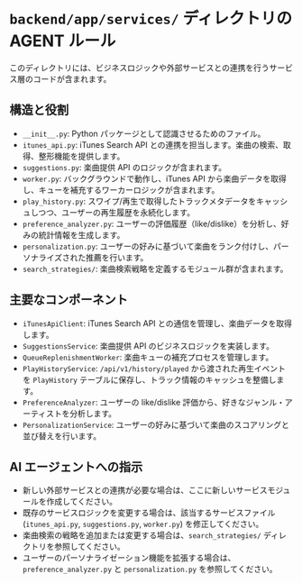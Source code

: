 # `backend/app/services/` ディレクトリの AGENT ルール

このディレクトリには、ビジネスロジックや外部サービスとの連携を行うサービス層のコードが含まれます。

## 構造と役割

- `__init__.py`: Python パッケージとして認識させるためのファイル。
- `itunes_api.py`: iTunes Search API との連携を担当します。楽曲の検索、取得、整形機能を提供します。
- `suggestions.py`: 楽曲提供 API のロジックが含まれます。
- `worker.py`: バックグラウンドで動作し、iTunes API から楽曲データを取得し、キューを補充するワーカーロジックが含まれます。
- `play_history.py`: スワイプ/再生で取得したトラックメタデータをキャッシュしつつ、ユーザーの再生履歴を永続化します。
- `preference_analyzer.py`: ユーザーの評価履歴（like/dislike）を分析し、好みの統計情報を生成します。
- `personalization.py`: ユーザーの好みに基づいて楽曲をランク付けし、パーソナライズされた推薦を行います。
- `search_strategies/`: 楽曲検索戦略を定義するモジュール群が含まれます。

## 主要なコンポーネント

- `iTunesApiClient`: iTunes Search API との通信を管理し、楽曲データを取得します。
- `SuggestionsService`: 楽曲提供 API のビジネスロジックを実装します。
- `QueueReplenishmentWorker`: 楽曲キューの補充プロセスを管理します。
- `PlayHistoryService`: `/api/v1/history/played` から渡された再生イベントを `PlayHistory` テーブルに保存し、トラック情報のキャッシュを整備します。
- `PreferenceAnalyzer`: ユーザーの like/dislike 評価から、好きなジャンル・アーティストを分析します。
- `PersonalizationService`: ユーザーの好みに基づいて楽曲のスコアリングと並び替えを行います。

## AI エージェントへの指示

- 新しい外部サービスとの連携が必要な場合は、ここに新しいサービスモジュールを作成してください。
- 既存のサービスロジックを変更する場合は、該当するサービスファイル (`itunes_api.py`, `suggestions.py`, `worker.py`) を修正してください。
- 楽曲検索の戦略を追加または変更する場合は、`search_strategies/` ディレクトリを参照してください。
- ユーザーのパーソナライゼーション機能を拡張する場合は、`preference_analyzer.py` と `personalization.py` を参照してください。
